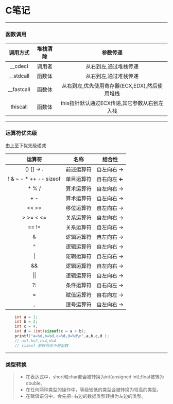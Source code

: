 # C笔记
----------
### 函数调用 ###
|   调用方式    |   堆栈清除    |   参数传递        |
|:------------:|:------------:|:-----------------:|
|   __cdecl    |    调用者     |从右到左,通过堆栈传递|
|   __stdcall  |    函数体     |从右到左,通过堆栈传递|
|   __fastcall |    函数体     |从右到左,优先使用寄存器(ECX,EDX),然后使用堆栈|
|   thiscall   |    函数体     |this指针默认通过ECX传递,其它参数从右到左入栈|


----------
### 运算符优先级 ###
由上至下优先级递减

|运算符     |名称       |结合性    |
|:---------:|:---------:|:------------:|
|() [] -> . |前述运算符 |自左向右 ->   |
|! & ~ - * ++ -- sizeof|单目运算符 |自右向左  **<-** |
| * % /    |算术运算符 |自左向右 ->   |
| + -      |算术运算符 |自左向右 ->   |
| <<  >>    |移位运算符 |自左向右 ->   |
| \> \>= < <=|关系运算符 |自左向右 ->   |
|  == !=    |关系运算符 |自左向右 ->   |
|  &        |逻辑运算符 |自左向右 ->   |
|  ^        |逻辑运算符 |自左向右 ->   |
|  \|       |逻辑运算符 |自左向右 ->   |
|  &&       |逻辑运算符 |自左向右 ->   |
|  \|\|     |逻辑运算符 |自左向右 ->   |
|  ?:       |条件运算符 |自右向左 ->   |
|  =        |赋值运算符 |自右向左 ->   |
|  ,        |逗号运算符 |自左向右 ->   |


```C
    int a = 1;
    int b = 2;
    int c = 4;
    int d = (int)sizeof(c = a + b);
    printf("a=%d,b=%d,c=%d,d=%d\n",a,b,c,d );
    // a=1,b=2,c=4,d=4
    // sizeof 是符号而不是函数
```

----------
### 类型转换 ###
> * 在表达式中，short和char都会被转换为int(unsigned int);float被转为double。
> * 在任何两种类型的操作中，等级较低的类型会被转换为较高的类型。
> * 在赋值语句中，会先把=右边的数据类型转换为左边的类型。
